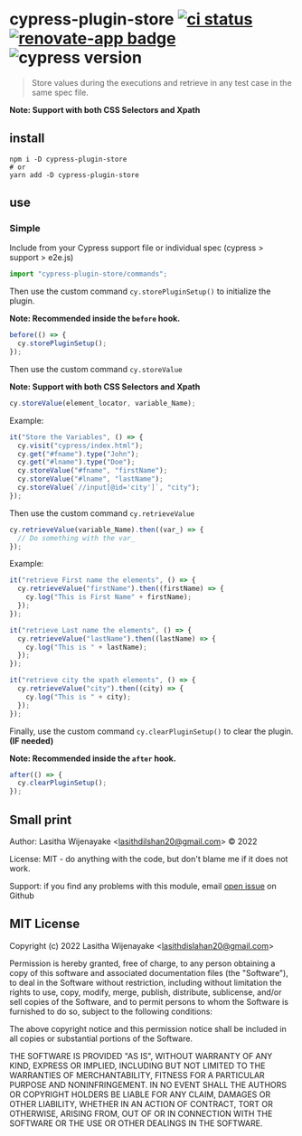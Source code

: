 # cypress-plugin-store [![ci status][ci image]][ci url] [![renovate-app badge][renovate-badge]][renovate-app] ![cypress version](https://img.shields.io/badge/cypress-12.1.0-brightgreen)

> Store values during the executions and retrieve in any test case in the same spec file.

**Note: Support with both CSS Selectors and Xpath**

## install

```
npm i -D cypress-plugin-store
# or
yarn add -D cypress-plugin-store
```

## use

### Simple

Include from your Cypress support file or individual spec (cypress > support > e2e.js)

```js
import "cypress-plugin-store/commands";
```

Then use the custom command `cy.storePluginSetup()` to initialize the plugin.

**Note: Recommended inside the `before` hook.**

```js
before(() => {
  cy.storePluginSetup();
});
```

Then use the custom command `cy.storeValue`

**Note: Support with both CSS Selectors and Xpath**

```js
cy.storeValue(element_locator, variable_Name);
```

Example:

```js
it("Store the Variables", () => {
  cy.visit("cypress/index.html");
  cy.get("#fname").type("John");
  cy.get("#lname").type("Doe");
  cy.storeValue("#fname", "firstName");
  cy.storeValue("#lname", "lastName");
  cy.storeValue(`//input[@id='city']`, "city");
});
```

Then use the custom command `cy.retrieveValue`

```js
cy.retrieveValue(variable_Name).then((var_) => {
  // Do something with the var_
});
```

Example:

```js
it("retrieve First name the elements", () => {
  cy.retrieveValue("firstName").then((firstName) => {
    cy.log("This is First Name" + firstName);
  });
});

it("retrieve Last name the elements", () => {
  cy.retrieveValue("lastName").then((lastName) => {
    cy.log("This is " + lastName);
  });
});

it("retrieve city the xpath elements", () => {
  cy.retrieveValue("city").then((city) => {
    cy.log("This is " + city);
  });
});
```

Finally, use the custom command `cy.clearPluginSetup()` to clear the plugin. **(IF needed)**

**Note: Recommended inside the `after` hook.**

```js
after(() => {
  cy.clearPluginSetup();
});
```

[ci image]: https://github.com/lasithdilshan20/cypress-plugin-store/workflows/ci/badge.svg?branch=main
[ci url]: https://github.com/lasithdilshan20/cypress-plugin-store/actions
[renovate-badge]: https://img.shields.io/badge/renovate-app-blue.svg
[renovate-app]: https://renovateapp.com/

## Small print

Author: Lasitha Wijenayake &lt;lasithdilshan20@gmail.com&gt; &copy; 2022

License: MIT - do anything with the code, but don't blame me if it does not work.

Support: if you find any problems with this module, email
[open issue](https://github.com/lasithdilshan20/cypress-plugin-store/issues) on Github

## MIT License

Copyright (c) 2022 Lasitha Wijenayake &lt;lasithdislahan20@gmail.com&gt;

Permission is hereby granted, free of charge, to any person
obtaining a copy of this software and associated documentation
files (the "Software"), to deal in the Software without
restriction, including without limitation the rights to use,
copy, modify, merge, publish, distribute, sublicense, and/or sell
copies of the Software, and to permit persons to whom the
Software is furnished to do so, subject to the following
conditions:

The above copyright notice and this permission notice shall be
included in all copies or substantial portions of the Software.

THE SOFTWARE IS PROVIDED "AS IS", WITHOUT WARRANTY OF ANY KIND,
EXPRESS OR IMPLIED, INCLUDING BUT NOT LIMITED TO THE WARRANTIES
OF MERCHANTABILITY, FITNESS FOR A PARTICULAR PURPOSE AND
NONINFRINGEMENT. IN NO EVENT SHALL THE AUTHORS OR COPYRIGHT
HOLDERS BE LIABLE FOR ANY CLAIM, DAMAGES OR OTHER LIABILITY,
WHETHER IN AN ACTION OF CONTRACT, TORT OR OTHERWISE, ARISING
FROM, OUT OF OR IN CONNECTION WITH THE SOFTWARE OR THE USE OR
OTHER DEALINGS IN THE SOFTWARE.
